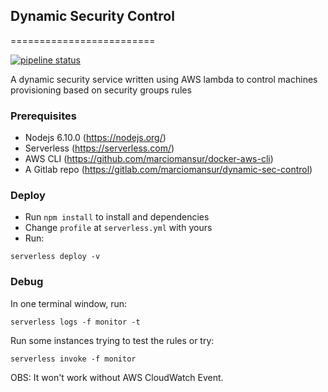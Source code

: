 ## Dynamic Security Control
=========================   

[![pipeline status](https://gitlab.com/marciomansur/dynamic-sec-control/badges/develop/pipeline.svg)](https://gitlab.com/marciomansur/dynamic-sec-control/commits/develop)


A dynamic security service written using AWS lambda to control machines provisioning based on security groups rules

### Prerequisites

- Nodejs 6.10.0 (https://nodejs.org/)
- Serverless (https://serverless.com/)
- AWS CLI (https://github.com/marciomansur/docker-aws-cli)
- A Gitlab repo (https://gitlab.com/marciomansur/dynamic-sec-control)

### Deploy

- Run `npm install` to install and dependencies
- Change `profile` at `serverless.yml` with yours
- Run:

```
serverless deploy -v
```

### Debug

In one terminal window, run:

```
serverless logs -f monitor -t
```

Run some instances trying to test the rules or try:

```
serverless invoke -f monitor
```

OBS: It won't work without AWS CloudWatch Event.
